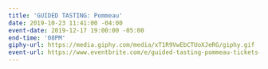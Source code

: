 ```yaml
---
title: 'GUIDED TASTING: Pommeau'
date: 2019-10-23 11:41:00 -04:00
event-date: 2019-12-17 19:00:00 -05:00
end-time: '08PM'
giphy-url: https://media.giphy.com/media/xT1R9VwEbCTUoXJeRG/giphy.gif
event-url: https://www.eventbrite.com/e/guided-tasting-pommeau-tickets-78199086573
---
```


